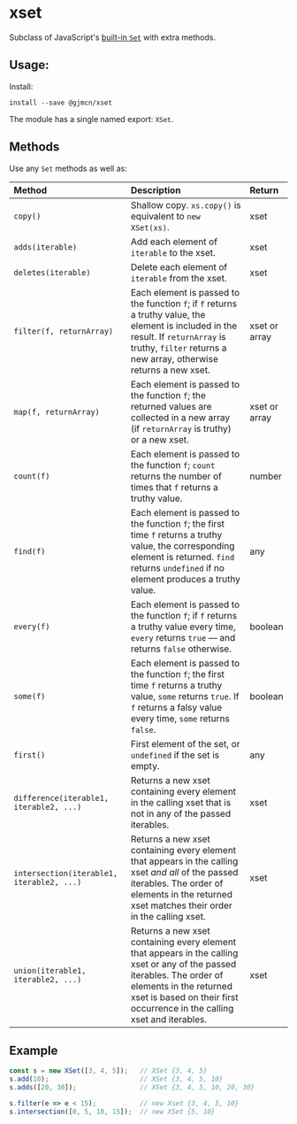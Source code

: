 # xset

Subclass of JavaScript's [built-in `Set`](https://developer.mozilla.org/en-US/docs/Web/JavaScript/Reference/Global_Objects/Set) with extra methods.

## Usage:

Install:

```
install --save @gjmcn/xset
```

The module has a single named export: `XSet`.

## Methods

Use any `Set` methods as well as:

| Method | Description | Return |
|:---|:---|:---|
| `copy()` | Shallow copy. `xs.copy()` is equivalent to `new XSet(xs)`. | xset |
| `adds(iterable)` | Add each element of `iterable` to the xset. | xset |
| `deletes(iterable)` | Delete each element of `iterable` from the xset. | xset |
| `filter(f, returnArray)` | Each element is passed to the function `f`; if `f` returns a truthy value, the element is included in the result. If `returnArray` is truthy, `filter` returns a new array, otherwise returns a new xset. | xset or<br>array |
| `map(f, returnArray)` | Each element is passed to the function `f`; the returned values are collected in a new array (if `returnArray` is truthy) or a new xset. | xset or<br>array |
| `count(f)` | Each element is passed to the function `f`; `count` returns the number of times that `f` returns a truthy value. | number |
| `find(f)` | Each element is passed to the function `f`; the first time `f` returns a truthy value, the corresponding element is returned. `find` returns `undefined` if no element produces a truthy value. | any |
| `every(f)` | Each element is passed to the function `f`; if `f` returns a truthy value every time, `every` returns `true` &mdash; and returns `false` otherwise. | boolean |
| `some(f)` | Each element is passed to the function `f`; the first time `f` returns a truthy value, `some` returns `true`. If `f` returns a falsy value every time, `some` returns `false`. | boolean |
| `first()` | First element of the set, or `undefined` if the set is empty. | any |
| `difference(iterable1, iterable2, ...)` | Returns a new xset containing every element in the calling xset that is not in any of the passed iterables. | xset |
| `intersection(iterable1, iterable2, ...)` | Returns a new xset containing every element that appears in the calling xset <i>and all</i> of the passed iterables. The order of elements in the returned xset matches their order in the calling xset. | xset |
| `union(iterable1, iterable2, ...)` | Returns a new xset containing every element that appears in the calling xset or any of the passed iterables. The order of elements in the returned xset is based on their first occurrence in the calling xset and iterables. | xset |

## Example

```js
const s = new XSet([3, 4, 5]);   // XSet {3, 4, 5}
s.add(10);                       // XSet {3, 4, 5, 10}
s.adds([20, 30]);                // XSet {3, 4, 5, 10, 20, 30}

s.filter(e => e < 15);           // new Xset {3, 4, 5, 10}
s.intersection([0, 5, 10, 15]);  // new XSet {5, 10}
```